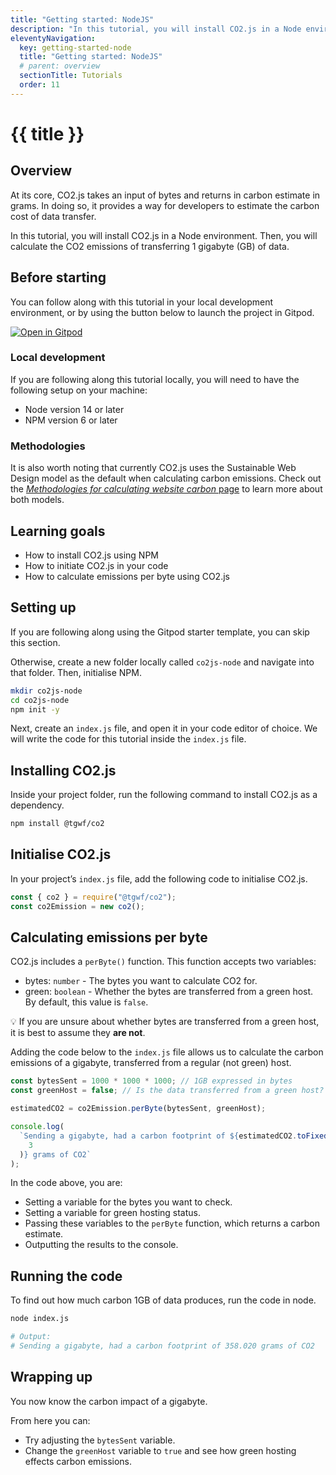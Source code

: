```yaml
---
title: "Getting started: NodeJS"
description: "In this tutorial, you will install CO2.js in a Node environment. Then, you will calculate the CO2 emissions of transferring 1 gigabyte (GB) of data."
eleventyNavigation:
  key: getting-started-node
  title: "Getting started: NodeJS"
  # parent: overview
  sectionTitle: Tutorials
  order: 11
---
```


# {{ title }}

## Overview

At its core, CO2.js takes an input of bytes and returns in carbon estimate in grams. In doing so, it provides a way for developers to estimate the carbon cost of data transfer.

In this tutorial, you will install CO2.js in a Node environment. Then, you will calculate the CO2 emissions of transferring 1 gigabyte (GB) of data.

## Before starting

You can follow along with this tutorial in your local development environment, or by using the button below to launch the project in Gitpod.

[![Open in Gitpod](https://gitpod.io/button/open-in-gitpod.svg)](https://gitpod.io/#https://github.com/thegreenwebfoundation/gitpod-node-starter)

### Local development

If you are following along this tutorial locally, you will need to have the following setup on your machine:

- Node version 14 or later
- NPM version 6 or later

### Methodologies

It is also worth noting that currently CO2.js uses the Sustainable Web Design model as the default when calculating carbon emissions. Check out the [_Methodologies for calculating website carbon_ page](/co2js/explainer/methodologies-for-calculating-website-carbon) to learn more about both models.

## Learning goals

- How to install CO2.js using NPM
- How to initiate CO2.js in your code
- How to calculate emissions per byte using CO2.js

## Setting up

If you are following along using the Gitpod starter template, you can skip this section.

Otherwise, create a new folder locally called `co2js-node` and navigate into that folder. Then, initialise NPM.

```bash
mkdir co2js-node
cd co2js-node
npm init -y
```

Next, create an `index.js` file, and open it in your code editor of choice. We will write the code for this tutorial inside the `index.js` file.

## Installing CO2.js

Inside your project folder, run the following command to install CO2.js as a dependency.

```bash
npm install @tgwf/co2
```

## Initialise CO2.js

In your project’s `index.js` file, add the following code to initialise CO2.js.

```js
const { co2 } = require("@tgwf/co2");
const co2Emission = new co2();
```

## Calculating emissions per byte

CO2.js includes a `perByte()` function. This function accepts two variables:

- bytes: `number` - The bytes you want to calculate CO2 for.
- green: `boolean` - Whether the bytes are transferred from a green host. By default, this value is `false`.

<aside class="alert bg-base-200 text-base-content">
<p>💡 If you are unsure about whether bytes are transferred from a green host, it is best to assume they <strong>are not</strong>.</p>
</aside>

Adding the code below to the `index.js` file allows us to calculate the carbon emissions of a gigabyte, transferred from a regular (not green) host.

```js
const bytesSent = 1000 * 1000 * 1000; // 1GB expressed in bytes
const greenHost = false; // Is the data transferred from a green host?

estimatedCO2 = co2Emission.perByte(bytesSent, greenHost);

console.log(
  `Sending a gigabyte, had a carbon footprint of ${estimatedCO2.toFixed(
    3
  )} grams of CO2`
);
```

In the code above, you are:

- Setting a variable for the bytes you want to check.
- Setting a variable for green hosting status.
- Passing these variables to the `perByte` function, which returns a carbon estimate.
- Outputting the results to the console.

## Running the code

To find out how much carbon 1GB of data produces, run the code in node.

```bash
node index.js

# Output:
# Sending a gigabyte, had a carbon footprint of 358.020 grams of CO2
```

## Wrapping up

You now know the carbon impact of a gigabyte.

From here you can:

- Try adjusting the `bytesSent` variable.
- Change the `greenHost` variable to `true` and see how green hosting effects carbon emissions.
